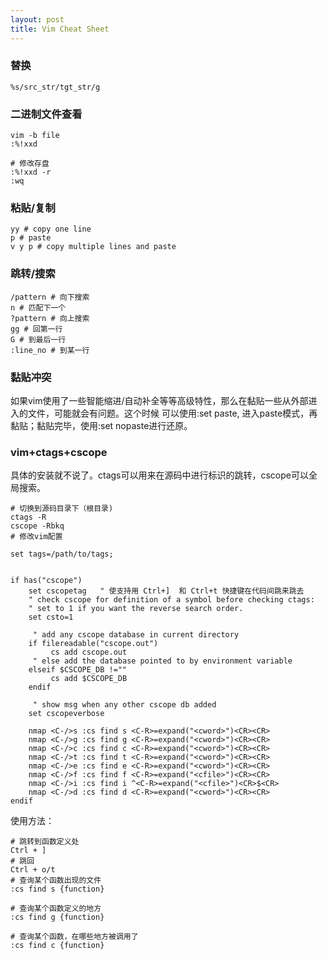 ```yaml
---
layout: post
title: Vim Cheat Sheet
---
```


### 替换
```
%s/src_str/tgt_str/g
```

### 二进制文件查看
```
vim -b file
:%!xxd

# 修改存盘
:%!xxd -r
:wq
```

### 粘贴/复制
```
yy # copy one line
p # paste
v y p # copy multiple lines and paste
```

### 跳转/搜索
```
/pattern # 向下搜索
n # 匹配下一个
?pattern # 向上搜索
gg # 回第一行
G # 到最后一行
:line_no # 到某一行
```

### 黏贴冲突
如果vim使用了一些智能缩进/自动补全等等高级特性，那么在黏贴一些从外部进入的文件，可能就会有问题。这个时候
可以使用:set paste, 进入paste模式，再黏贴；黏贴完毕，使用:set nopaste进行还原。

### vim+ctags+cscope
具体的安装就不说了。ctags可以用来在源码中进行标识的跳转，cscope可以全局搜索。
```
# 切换到源码目录下（根目录)
ctags -R
cscope -Rbkq
# 修改vim配置

set tags=/path/to/tags;


if has("cscope")
    set cscopetag   " 使支持用 Ctrl+]  和 Ctrl+t 快捷键在代码间跳来跳去
    " check cscope for definition of a symbol before checking ctags:
    " set to 1 if you want the reverse search order.
    set csto=1

     " add any cscope database in current directory
    if filereadable("cscope.out")
         cs add cscope.out
     " else add the database pointed to by environment variable
    elseif $CSCOPE_DB !=""
         cs add $CSCOPE_DB
    endif

     " show msg when any other cscope db added
    set cscopeverbose

    nmap <C-/>s :cs find s <C-R>=expand("<cword>")<CR><CR>
    nmap <C-/>g :cs find g <C-R>=expand("<cword>")<CR><CR>
    nmap <C-/>c :cs find c <C-R>=expand("<cword>")<CR><CR>
    nmap <C-/>t :cs find t <C-R>=expand("<cword>")<CR><CR>
    nmap <C-/>e :cs find e <C-R>=expand("<cword>")<CR><CR>
    nmap <C-/>f :cs find f <C-R>=expand("<cfile>")<CR><CR>
    nmap <C-/>i :cs find i ^<C-R>=expand("<cfile>")<CR>$<CR>
    nmap <C-/>d :cs find d <C-R>=expand("<cword>")<CR><CR>
endif
```

使用方法：

```
# 跳转到函数定义处
Ctrl + ] 
# 跳回
Ctrl + o/t
# 查询某个函数出现的文件
:cs find s {function}

# 查询某个函数定义的地方
:cs find g {function}

# 查询某个函数，在哪些地方被调用了
:cs find c {function}

```


